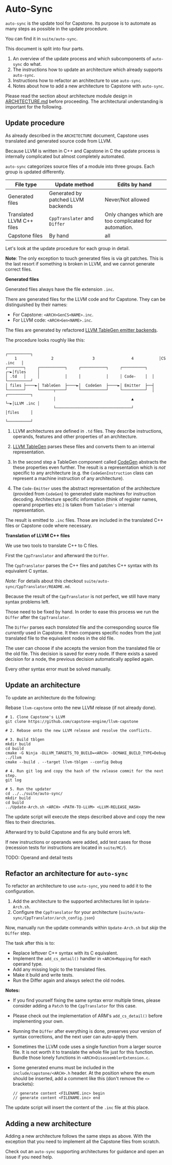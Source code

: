 # Auto-Sync

`auto-sync` is the update tool for Capstone.
Its purpose is to automate as many steps as possible in the update
procedure.

You can find it in `suite/auto-sync`.

This document is split into four parts.

1. An overview of the update process and which subcomponents of `auto-sync` do what.
2. The instructions how to update an architecture which already supports `auto-sync`.
3. Instructions how to refactor an architecture to use `auto-sync`.
4. Notes about how to add a new architecture to Capstone with `auto-sync`.

Please read the section about architecture module design in
[ARCHITECTURE.md](ARCHITECTURE.md) before proceeding.
The architectural understanding is important for the following.

## Update procedure

As already described in the `ARCHITECTURE` document, Capstone uses translated
and generated source code from LLVM.

Because LLVM is written in C++ and Capstone in C the update process is
internally complicated but almost completely automated.

`auto-sync` categorizes source files of a module into three groups. Each group is updated differently.

| File type                         | Update method | Edits by hand |
|-----------------------------------|----------------------|------------------------|
| Generated files | Generated by patched LLVM backends | Never/Not allowed |
| Translated LLVM C++ files         | `CppTranslater` and `Differ` | Only changes which are too complicated for automation. |
| Capstone files                    | By hand | all |

Let's look at the update procedure for each group in detail.

**Note**: The only exception to touch generated files is via git patches. This is the last resort
if something is broken in LLVM, and we cannot generate correct files.

**Generated files**

Generated files always have the file extension `.inc`.

There are generated files for the LLVM code and for Capstone. They can be distinguished by their names:

- For Capstone: `<ARCH>GenCS<NAME>.inc`.
- For LLVM code: `<ARCH>Gen<NAME>.inc`.

The files are generated by refactored [LLVM TableGen emitter backends](https://github.com/capstone-engine/llvm-capstone/tree/dev/llvm/utils/TableGen).

The procedure looks roughly like this:

```
                                                                   ┌──────────┐
    1               2                 3                4           │CS .inc   │
┌───────┐     ┌───────────┐     ┌───────────┐     ┌──────────┐  ┌─►│files     │
│ .td   │     │           │     │           │     │ Code-    │  │  └──────────┘
│ files ├────►│ TableGen  ├────►│  CodeGen  ├────►│ Emitter  ├──┤
└───────┘     └──────┬────┘     └───────────┘     └──────────┘  │  ┌──────────┐
                     │                                 ▲        └─►│LLVM .inc │
                     └─────────────────────────────────┘           │files     │
                                                                   └──────────┘
```


1. LLVM architectures are defined in `.td` files. They describe instructions, operands,
features and other properties of an architecture.

2. [LLVM TableGen](https://llvm.org/docs/TableGen/index.html) parses these files
and converts them to an internal representation.

3. In the second step a TableGen component called [CodeGen](https://llvm.org/docs/CodeGenerator.html)
abstracts the these properties even further.
The result is a representation which is _not_ specific to any architecture
(e.g. the `CodeGenInstruction` class can represent a machine instruction of any architecture).

4. The `Code-Emitter` uses the abstract representation of the architecture (provided from `CodeGen`) to
generated state machines for instruction decoding.
Architecture specific information (think of register names, operand properties etc.)
is taken from `TableGen's` internal representation.

The result is emitted to `.inc` files. Those are included in the translated C++ files or Capstone code where necessary.

**Translation of LLVM C++ files**

We use two tools to translate C++ to C files.

First the `CppTranslator` and afterward the `Differ`.

The `CppTranslator` parses the C++ files and patches C++ syntax
with its equivalent C syntax.

_Note_: For details about this checkout `suite/auto-sync/CppTranslator/README.md`.

Because the result of the `CppTranslator` is not perfect,
we still have many syntax problems left.

Those need to be fixed by hand.
In order to ease this process we run the `Differ` after the `CppTranslator`.

The `Differ` parses each _translated_ file and the corresponding source file _currently_ used in Capstone.
It then compares specific nodes from the just translated file to the equivalent nodes in the old file.

The user can choose if she accepts the version from the translated file or the old file.
This decision is saved for every node.
If there exists a saved decision for a node, the previous decision automatically applied again.

Every other syntax error must be solved manually.

## Update an architecture

To update an architecture do the following:

Rebase `llvm-capstone` onto the new LLVM release (if not already done).
```
# 1. Clone Capstone's LLVM
git clone https://github.com/capstone-engine/llvm-capstone

# 2. Rebase onto the new LLVM release and resolve the conflicts.

# 3. Build tblgen
mkdir build
cd build
cmake -G Ninja -DLLVM_TARGETS_TO_BUILD=<ARCH> -DCMAKE_BUILD_TYPE=Debug ../llvm
cmake --build . --target llvm-tblgen --config Debug

# 4. Run git log and copy the hash of the release commit for the next step.
git log

# 5. Run the updater
cd ../../suite/auto-sync/
mkdir build
cd build
../Update-Arch.sh <ARCH> <PATH-TO-LLVM> <LLVM-RELEASE_HASH>
```

The update script will execute the steps described above and copy the new files to their directories.

Afterward try to build Capstone and fix any build errors left.

If new instructions or operands were added, add test cases for those
(recession tests for instructions are located in `suite/MC/`).

TODO: Operand and detail tests
<!-- TODO: Wait until `cstest` is rewritten and add description about operand testing. -->

## Refactor an architecture for `auto-sync`

To refactor an architecture to use `auto-sync`, you need to add it to the configuration.

1. Add the architecture to the supported architectures list in `Update-Arch.sh`.
2. Configure the `CppTranslator` for your architecture (`suite/auto-sync/CppTranslator/arch_config.json`)

Now, manually run the update commands within `Update-Arch.sh` but *skip* the `Differ` step.

The task after this is to:

- Replace leftover C++ syntax with its C equivalent.
- Implement the `add_cs_detail()` handler in `<ARCH>Mapping` for each operand type.
- Add any missing logic to the translated files.
- Make it build and write tests.
- Run the Differ again and always select the old nodes.

**Notes:**

- If you find yourself fixing the same syntax error multiple times,
please consider adding a `Patch` to the `CppTranslator` for this case.

- Please check out the implementation of ARM's `add_cs_detail()` before implementing your own.

- Running the `Differ` after everything is done, preserves your version of syntax corrections, and the next user can auto-apply them.

- Sometimes the LLVM code uses a single function from a larger source file.
It is not worth it to translate the whole file just for this function.
Bundle those lonely functions in `<ARCH>DisassemblerExtension.c`.

- Some generated enums must be included in the `include/capstone/<ARCH>.h` header.
At the position where the enum should be inserted, add a comment like this (don't remove the `<>` brackets):

    ```
    // generate content <FILENAME.inc> begin
    // generate content <FILENAME.inc> end
    ```

The update script will insert the content of the `.inc` file at this place.

## Adding a new architecture

Adding a new architecture follows the same steps as above. With the exception that you need
to implement all the Capstone files from scratch.

Check out an `auto-sync` supporting architectures for guidance and open an issue if you need help.

